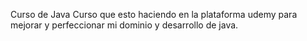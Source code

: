 Curso de Java
Curso que esto haciendo en la plataforma udemy para mejorar y perfeccionar
mi dominio y desarrollo de java.
